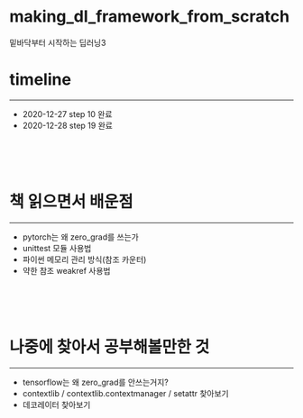 # making_dl_framework_from_scratch
밑바닥부터 시작하는 딥러닝3

# timeline
---
- 2020-12-27 step 10 완료
- 2020-12-28 step 19 완료

<br>
<br>
<br>

# 책 읽으면서 배운점
---
- pytorch는 왜 zero_grad를 쓰는가
- unittest 모듈 사용법
- 파이썬 메모리 관리 방식(참조 카운터)
- 약한 참조 weakref 사용법

<br>
<br>
<br>

# 나중에 찾아서 공부해볼만한 것
---
- tensorflow는 왜 zero_grad를 안쓰는거지?
- contextlib / contextlib.contextmanager / setattr 찾아보기
- 데코레이터 찾아보기